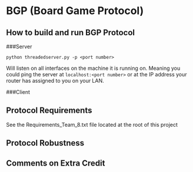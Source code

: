 # BGP (Board Game Protocol)

## How to build and run BGP Protocol
###Server

`python threadedserver.py -p <port number>`

Will listen on all interfaces on the machine it is running on.  Meaning you could ping the server at `localhost:<port number>` or at the IP address your router has assigned to you on your LAN.

###Client

## Protocol Requirements
  See the Requirements_Team_8.txt file located at the root of this project

## Protocol Robustness

## Comments on Extra Credit

